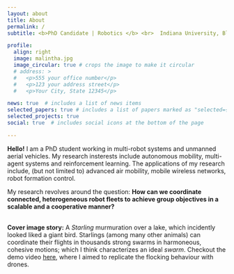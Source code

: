 ```yaml
---
layout: about
title: About
permalink: /
subtitle: <b>PhD Candidate | Robotics </b> <br>  Indiana University, Bloomington

profile:
  align: right
  image: malintha.jpg
  image_circular: true # crops the image to make it circular
  # address: >
  #   <p>555 your office number</p>
  #   <p>123 your address street</p>
  #   <p>Your City, State 12345</p>

news: true  # includes a list of news items
selected_papers: true # includes a list of papers marked as "selected={true}"
selected_projects: true
social: true  # includes social icons at the bottom of the page

---
```


<b>Hello!</b>
I am a PhD student working in multi-robot systems and unmanned aerial vehicles. 
My research insterests include autonomous mobility, multi-agent systems and reinforcement learning. The applications of my research include, (but not limited to) advanced air mobility, mobile wireless networks, robot formation control. 

My research revolves around the question: <b>How can we coordinate connected, heterogeneous robot fleets to achieve group objectives in a scalable and a cooperative manner? </b>

<br>
<b>Cover image story:</b> A <i>Starling</i> murmuration over a lake, which incidently looked liked a giant bird. Starlings (among many other animals) can coordinate their flights in thousands strong swarms in harmoneous, cohesive motions; which I think characterizes an ideal <i>swarm</i>. Checkout the demo video <a href="https://www.youtube.com/watch?v=KVkNUKgViSg"> here</a>, where I aimed to replicate the flocking behaviour with drones. 
<br>


<!-- Refer to the  -->



<!-- Put your address / P.O. box / other info right below your picture. You can also disable any these elements by editing `profile` property of the YAML header of your `_pages/about.md`. Edit `_bibliography/papers.bib` and Jekyll will render your [publications page](/al-folio/publications/) automatically. -->

<!-- Link to your social media connections, too. This theme is set up to use [Font Awesome icons](http://fortawesome.github.io/Font-Awesome/) and [Academicons](https://jpswalsh.github.io/academicons/), like the ones below. Add your Facebook, Twitter, LinkedIn, Google Scholar, or just disable all of them. -->
